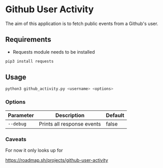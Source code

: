 # Github User Activity

The aim of this application is to fetch public events from a Github's user.

## Requirements

- Requests module needs to be installed
```bash
pip3 install requests
```

## Usage

```bash
python3 github_activity.py <username> <options>
```

### Options

| Parameter                    | Description                                                                                         | Default                            
|------------------------------|-----------------------------------------------------------------------------------------------------|---------
| `--debug`                    | Prints all response events                                                                          | false 

### Caveats

For now it only looks up for 

https://roadmap.sh/projects/github-user-activity